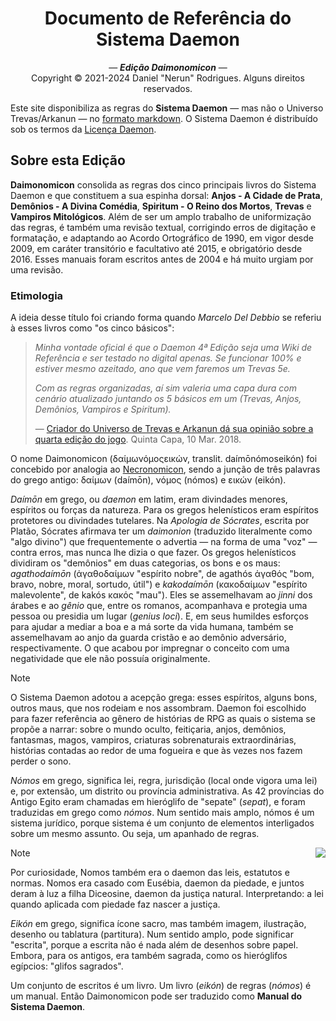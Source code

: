 <h1 align="center">Documento de Referência do Sistema Daemon</h1>

<p align="center">
	&mdash; <i><b>Edição Daimonomicon</b></i> &mdash;<br>
	Copyright &#169; 2021-2024 Daniel "Nerun" Rodrigues. Alguns direitos reservados.
</p>

Este site disponibiliza as regras do **Sistema Daemon** &mdash; mas não o Universo Trevas/Arkanun &mdash; no [formato markdown](manifesto.md). O Sistema Daemon é distribuído sob os termos da [Licença Daemon](LICENSE.md).

## Sobre esta Edição

__Daimonomicon__ consolida as regras dos cinco principais livros do Sistema Daemon e que constituem a sua espinha dorsal: __Anjos - A Cidade de Prata__, __Demônios - A Divina Comédia__, __Spiritum - O Reino dos Mortos__, __Trevas__ e __Vampiros Mitológicos__. Além de ser um amplo trabalho de uniformização das regras, é também uma revisão textual, corrigindo erros de digitação e formatação, e adaptando ao Acordo Ortográfico de 1990, em vigor desde 2009, em caráter transitório e facultativo até 2015, e obrigatório desde 2016. Esses manuais foram escritos antes de 2004 e há muito urgiam por uma revisão.

### Etimologia

A ideia desse título foi criando forma quando _Marcelo Del Debbio_ se referiu à esses livros como "os cinco básicos":

> _Minha vontade oficial é que o Daemon 4ª Edição seja uma Wiki de Referência e ser testado no digital apenas. Se funcionar 100% e estiver mesmo azeitado, ano que vem faremos um Trevas 5e._
> 
> _Com as regras organizadas, aí sim valeria uma capa dura com cenário atualizado juntando os 5 básicos em um (Trevas, Anjos, Demônios, Vampiros e Spiritum)._
>
> &mdash; [Criador do Universo de Trevas e Arkanun dá sua opinião sobre a quarta edição do jogo](https://quintacapa.com.br/criador-do-universo-de-trevas-e-arkanun-da-sua-opiniao-sobre-a-quarta-edicao-do-jogo). Quinta Capa, 10 Mar. 2018.

O nome Daimonomicon (δαίμωνόμοςεικών, translit. daímōnómoseikón) foi concebido por analogia ao [Necronomicon](https://en.wikipedia.org/wiki/Necronomicon), sendo a junção de três palavras do grego antigo: δαίμων (daímōn), νόμος (nómos) e εικών (eikón).

_Daímōn_ em grego, ou _daemon_ em latim, eram divindades menores, espíritos ou forças da natureza. Para os gregos helenísticos eram espíritos protetores ou divindades tutelares. Na _Apologia de Sócrates_, escrita por Platão, Sócrates afirmava ter um _daimonion_ (traduzido literalmente como "algo divino") que frequentemente o advertia — na forma de uma "voz" — contra erros, mas nunca lhe dizia o que fazer. Os gregos helenísticos dividiram os "demônios" em duas categorias, os bons e os maus: _agathodaímōn_ (ἀγαθοδαίμων "espírito nobre", de agathós ἀγαθός "bom, bravo, nobre, moral, sortudo, útil") e _kakodaímōn_ (κακοδαίμων "espírito malevolente", de kakós κακός "mau"). Eles se assemelhavam ao _jinni_ dos árabes e ao _gênio_ que, entre os romanos, acompanhava e protegia uma pessoa ou presidia um lugar (_genius loci_). E, em seus humildes esforços para ajudar a mediar a boa e a má sorte da vida humana, também se assemelhavam ao anjo da guarda cristão e ao demônio adversário, respectivamente. O que acabou por impregnar o conceito com uma negatividade que ele não possuía originalmente.

> [!Note]
> 
> O Sistema Daemon adotou a acepção grega: esses espíritos, alguns bons, outros maus, que nos rodeiam e nos assombram. Daemon foi escolhido para fazer referência ao gênero de histórias de RPG as quais o sistema se propõe a narrar: sobre o mundo oculto, feitiçaria, anjos, demônios, fantasmas, magos, vampiros, criaturas sobrenaturais extraordinárias, histórias contadas ao redor de uma fogueira e que às vezes nos fazem perder o sono.

_Nómos_ em grego, significa lei, regra, jurisdição (local onde vigora uma lei) e, por extensão, um distrito ou província administrativa. As 42 províncias do Antigo Egito eram chamadas em hieróglifo de "sepate" (_sepat_), e foram traduzidas em grego como _nómos_. Num sentido mais amplo, nómos é um sistema jurídico, porque sistema é um conjunto de elementos interligados sobre um mesmo assunto. Ou seja, um apanhado de regras.

<img align="right" src="https://nerun.github.io/sistema-daemon/_media/Tetragrammaton.png">

> [!Note]
> 
> Por curiosidade, Nomos também era o daemon das leis, estatutos e normas. Nomos era casado com Eusébia, daemon da piedade, e juntos deram à luz a filha Diceosine, daemon da justiça natural. Interpretando: a lei quando aplicada com piedade faz nascer a justiça.

_Eikón_ em grego, significa ícone sacro, mas também imagem, ilustração, desenho ou tablatura (partitura). Num sentido amplo, pode significar "escrita", porque a escrita não é nada além de desenhos sobre papel. Embora, para os antigos, era também sagrada, como os hieróglifos egípcios: "glifos sagrados".

Um conjunto de escritos é um livro. Um livro (_eikón_) de regras (_nómos_) é um manual. Então Daimonomicon pode ser traduzido como __Manual do Sistema Daemon__.